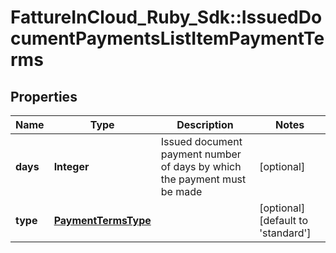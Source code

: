# FattureInCloud_Ruby_Sdk::IssuedDocumentPaymentsListItemPaymentTerms

## Properties

| Name | Type | Description | Notes |
| ---- | ---- | ----------- | ----- |
| **days** | **Integer** | Issued document payment number of days by which the payment must be made | [optional] |
| **type** | [**PaymentTermsType**](PaymentTermsType.md) |  | [optional][default to &#39;standard&#39;] |

